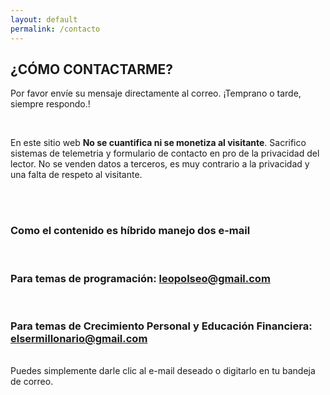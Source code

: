 ```yaml
---
layout: default
permalink: /contacto
---
```


<section class="contacto">
    <div class="encabe-contact">
        <h2>¿CÓMO CONTACTARME?</h2>
    </div>
    <div>
        <p>Por favor envíe su mensaje directamente al correo. ¡Temprano o tarde, siempre respondo.!</p><br/>
        <p>En este sitio web <b>No se cuantifica ni se monetiza al visitante</b>. Sacrifico sistemas de telemetria y formulario de contacto en pro de la privacidad del lector. No se venden datos a terceros, es muy contrario a la privacidad y una falta de respeto al visitante.</p><br/><br/>
    </div>
    <h3>Como el contenido es híbrido manejo dos e-mail</h3><br/>
    <h3>Para temas de programación: <a href="mailto:leopolseo@gmail.com">leopolseo@gmail.com</a></h3><br/>
    <h3>Para temas de Crecimiento Personal y Educación Financiera: <a href="mailto:elsermillonario@gmail.com">elsermillonario@gmail.com</a></h3>
    <br/>
    Puedes simplemente darle clic al e-mail deseado o digitarlo en tu bandeja de correo.
</section>
 